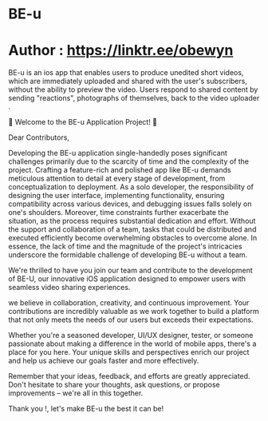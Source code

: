 # BE-u
# Author : https://linktr.ee/obewyn



BE-u is an ios app that enables users to produce unedited short videos, which are immediately uploaded and shared with the user's subscribers, without the ability to preview the video. Users respond to shared content by sending "reactions", photographs of themselves, back to the video uploader .

🎉 Welcome to the BE-u Application Project! 🚀



Dear Contributors,

Developing the BE-u application single-handedly poses significant challenges primarily due to the scarcity of time and the complexity of the project. Crafting a feature-rich and polished app like BE-u demands meticulous attention to detail at every stage of development, from conceptualization to deployment. As a solo developer, the responsibility of designing the user interface, implementing functionality, ensuring compatibility across various devices, and debugging issues falls solely on one's shoulders. Moreover, time constraints further exacerbate the situation, as the process requires substantial dedication and effort. Without the support and collaboration of a team, tasks that could be distributed and executed efficiently become overwhelming obstacles to overcome alone. In essence, the lack of time and the magnitude of the project's intricacies underscore the formidable challenge of developing BE-u without a team.

We're thrilled to have you join our team and contribute to the development of BE-U, our innovative iOS application designed to empower users with seamless video sharing experiences.

 we believe in collaboration, creativity, and continuous improvement. Your contributions are incredibly valuable as we work together to build a platform that not only meets the needs of our users but exceeds their expectations.

Whether you're a seasoned developer, UI/UX designer, tester, or someone passionate about making a difference in the world of mobile apps, there's a place for you here. Your unique skills and perspectives enrich our project and help us achieve our goals faster and more effectively.

Remember that your ideas, feedback, and efforts are greatly appreciated. Don't hesitate to share your thoughts, ask questions, or propose improvements – we're all in this together.

Thank you !, let's make BE-u the best it can be!
